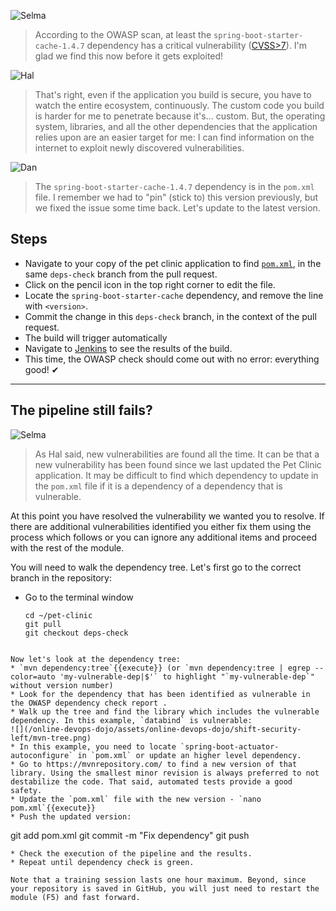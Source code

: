 ![Selma](/online-devops-dojo/assets/online-devops-dojo/shift-security-left/selma.png)

> According to the OWASP scan, at least the `spring-boot-starter-cache-1.4.7` dependency has a critical vulnerability ([CVSS>7](https://www.cvedetails.com/)).
> I'm glad we find this now before it gets exploited!

![Hal](/online-devops-dojo/assets/online-devops-dojo/shift-security-left/hal.png)

> That's right, even if the application you build is secure, you have to watch the entire ecosystem, continuously.
> The custom code you build is harder for me to penetrate because it's... custom.
> But, the operating system, libraries, and all the other dependencies that the application relies upon are an easier target for me:
> I can find information on the internet to exploit newly discovered vulnerabilities.

![Dan](/online-devops-dojo/assets/online-devops-dojo/shift-security-left/dan.png)

> The `spring-boot-starter-cache-1.4.7` dependency is in the `pom.xml` file. 
> I remember we had to "pin" (stick to) this version previously, but we fixed the issue some time back.
> Let's update to the latest version.

## Steps

* Navigate to your copy of the pet clinic application to find  [`pom.xml`](https://[[HOST_SUBDOMAIN]]-9876-[[KATACODA_HOST]].environments.katacoda.com/#pomfilebranch), in the same `deps-check` branch from the pull request.
* Click on the pencil icon in the top right corner to edit the file.
* Locate the `spring-boot-starter-cache` dependency, and remove the line with `<version>`.
* Commit the change in this `deps-check` branch, in the context of the pull request.
* The build will trigger automatically
* Navigate to [Jenkins](https://[[HOST_SUBDOMAIN]]-8080-[[KATACODA_HOST]].environments.katacoda.com/blue/organizations/jenkins/pet-clinic/activity) to see the results of the build.
* This time, the OWASP check should come out with no error: everything good! ✔

---
## The pipeline still fails?

![Selma](/online-devops-dojo/assets/online-devops-dojo/shift-security-left/selma.png)

> As Hal said, new vulnerabilities are found all the time. It can be that a
> new vulnerability has been found since we last updated the Pet Clinic
> application. It may be difficult to find which dependency to update in the `pom.xml` file
> if it is a dependency of a dependency that is vulnerable.

At this point you have resolved the vulnerability we wanted you to resolve.
If there are additional vulnerabilities identified you either fix them using
the process which follows or you can ignore any additional items and proceed
with the rest of the module.

You will need to walk the dependency tree. Let's first go to the correct branch in the repository:
* Go to the terminal window
  ```
  cd ~/pet-clinic
  git pull
  git checkout deps-check
```{{execute}}

Now let's look at the dependency tree:
* `mvn dependency:tree`{{execute}} (or `mvn dependency:tree | egrep --color=auto 'my-vulnerable-dep|$'` to highlight "`my-vulnerable-dep`" without version number)
* Look for the dependency that has been identified as vulnerable in the OWASP dependency check report .
* Walk up the tree and find the library which includes the vulnerable dependency. In this example, `databind` is vulnerable:
![](/online-devops-dojo/assets/online-devops-dojo/shift-security-left/mvn-tree.png)
* In this example, you need to locate `spring-boot-actuator-autoconfigure` in `pom.xml` or update an higher level dependency.
* Go to https://mvnrepository.com/ to find a new version of that library. Using the smallest minor revision is always preferred to not destabilize the code. That said, automated tests provide a good safety.
* Update the `pom.xml` file with the new version - `nano pom.xml`{{execute}}
* Push the updated version:
  ```
  git add pom.xml
  git commit -m "Fix dependency"
  git push
  ```{{execute}}
* Check the execution of the pipeline and the results.
* Repeat until dependency check is green.

Note that a training session lasts one hour maximum. Beyond, since your repository is saved in GitHub, you will just need to restart the module (F5) and fast forward.
